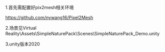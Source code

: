 1.首先需配置好pix2mesh相关环境

https://github.com/nywang16/Pixel2Mesh

2.场景见Virtual Reality\Assets\SimpleNaturePack\Scenes\SimpleNaturePack_Demo.unity

3.unity版本2020
